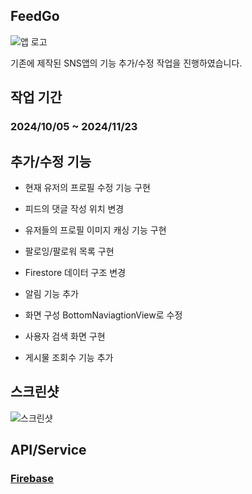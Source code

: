 ## FeedGo
![앱 로고]()

기존에 제작된 SNS앱의 기능 추가/수정 작업을 진행하였습니다.

## 작업 기간
### 2024/10/05 ~ 2024/11/23

## 추가/수정 기능
- 현재 유저의 프로필 수정 기능 구현  

- 피드의 댓글 작성 위치 변경  

- 유저들의 프로필 이미지 캐싱 기능 구현  

- 팔로잉/팔로워 목록 구현 

- Firestore 데이터 구조 변경 

- 알림 기능 추가 

- 화면 구성 BottomNaviagtionView로 수정

- 사용자 검색 화면 구현  

- 게시물 조회수 기능 추가  

## 스크린샷
![스크린샷]()


## API/Service
### [Firebase](https://firebase.google.com/)
